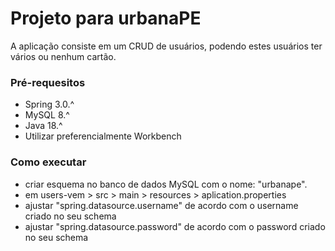 # Projeto para urbanaPE
A aplicação consiste em um CRUD de usuários, podendo estes usuários ter vários ou nenhum cartão.

### Pré-requesitos
+ Spring 3.0.^
+ MySQL 8.^
+ Java 18.^
+ Utilizar preferencialmente Workbench

### Como executar
+ criar esquema no banco de dados MySQL com o nome: "urbanape".
+ em users-vem > src > main > resources > aplication.properties
+ ajustar "spring.datasource.username" de acordo com o username criado no seu schema
+ ajustar "spring.datasource.password" de acordo com o password criado no seu schema
